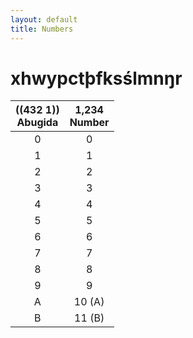 ```yaml
---
layout: default
title: Numbers
---
```


# <ab>xhwypctþfksślmnŋr</ab>

|<ab>((432 1))</ab><br>Abugida|1,234<br>Number|
|:-:|:-:|
|<ab>0</ab>|0|
|<ab>1</ab>|1|
|<ab>2</ab>|2|
|<ab>3</ab>|3|
|<ab>4</ab>|4|
|<ab>5</ab>|5|
|<ab>6</ab>|6|
|<ab>7</ab>|7|
|<ab>8</ab>|8|
|<ab>9</ab>|9|
|<ab>A</ab>|10 (A)|
|<ab>B</ab>|11 (B)|
